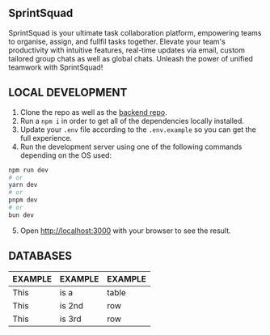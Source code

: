 ## SprintSquad

SprintSquad is your ultimate task collaboration platform, empowering teams to organise, assign, and fullfil tasks together. Elevate your team's productivity with intuitive features, real-time updates via email, custom tailored group chats as well as global chats. Unleash the power of unified teamwork with SprintSquad!


## LOCAL DEVELOPMENT

1. Clone the repo as well as the [backend repo](https://github.com/msionut28/squadsprint_be).
2. Run a ``` npm i ``` in order to get all of the dependencies locally installed.
3. Update your ```.env``` file according to the ```.env.example``` so you can get the full experience.
4. Run the development server using one of the following commands depending on the OS used:
```bash
npm run dev
# or
yarn dev
# or
pnpm dev
# or
bun dev
```
5. Open [http://localhost:3000](http://localhost:3000) with your browser to see the result.


## DATABASES

|EXAMPLE|EXAMPLE|EXAMPLE|
| --- | --- | --- |
| This | is a | table |
| This | is 2nd | row |
| This | is 3rd | row |
